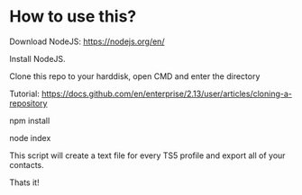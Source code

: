 # How to use this?

Download NodeJS: https://nodejs.org/en/

Install NodeJS.

Clone this repo to your harddisk, open CMD and enter the directory

Tutorial: https://docs.github.com/en/enterprise/2.13/user/articles/cloning-a-repository

npm install

node index

This script will create a text file for every TS5 profile and export all of your contacts.

Thats it!
